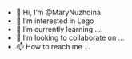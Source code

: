 - 👋 Hi, I’m @MaryNuzhdina
- 👀 I’m interested in Lego
- 🌱 I’m currently learning ...
- 💞️ I’m looking to collaborate on ...
- 📫 How to reach me ...

<!---
MaryNuzhdina/MaryNuzhdina is a ✨ special ✨ repository because its `README.md` (this file) appears on your GitHub profile.
You can click the Preview link to take a look at your changes.
--->
